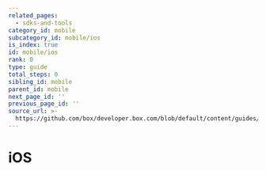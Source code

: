 ```yaml
---
related_pages:
  - sdks-and-tools
category_id: mobile
subcategory_id: mobile/ios
is_index: true
id: mobile/ios
rank: 0
type: guide
total_steps: 0
sibling_id: mobile
parent_id: mobile
next_page_id: ''
previous_page_id: ''
source_url: >-
  https://github.com/box/developer.box.com/blob/default/content/guides/mobile/ios/index.md
---
```

# iOS
